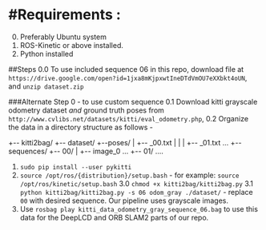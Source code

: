 #Requirements :
=========================
0. Preferably Ubuntu system
1. ROS-Kinetic or above installed.
2. Python installed

##Steps 
0.0 To use included sequence 06 in this repo, download file at `https://drive.google.com/open?id=1jxa8mKjpxwtIneDTdVmOU7eXXbkt4oUN`, and `unzip dataset.zip`

###Alternate Step 0 - to use custom sequence
0.1 Download kitti grayscale odometry dataset *and* ground truth poses from `http://www.cvlibs.net/datasets/kitti/eval_odometry.php`,
0.2 Organize the data in a directory structure as follows -

+-- kitti2bag/
   +-- dataset/
      +--poses/
      |  +-- _00.txt
      |  |
      |  +-- _01.txt ...
      +--sequences/
         +-- 00/
         |  +-- image_0 ...
         +-- 01/
	    ....

1. `sudo pip install --user pykitti`
2. `source /opt/ros/{distribution}/setup.bash` - for example: `source /opt/ros/kinetic/setup.bash` 
3.0 `chmod +x kitti2bag/kitti2bag.py`
3.1 `python kitti2bag/kitti2bag.py -s 06 odom_gray ./dataset/` - replace `00` with desired sequence. Our pipeline uses grayscale images.
4. Use `rosbag play kitti_data_odometry_gray_sequence_06.bag` to use this data for the DeepLCD and ORB SLAM2 parts of our repo. 
